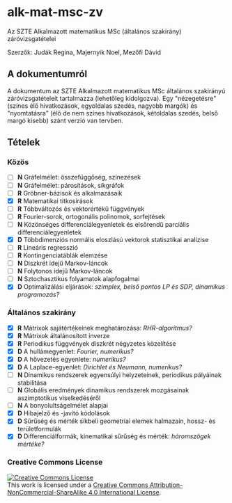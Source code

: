 # alk-mat-msc-zv
Az SZTE Alkalmazott matematikus MSc (általános szakirány) záróvizsgatételei

Szerzők: Judák Regina, Majernyik Noel, Mezőfi Dávid

## A dokumentumról

A dokumentum az SZTE Alkalmazott matematikus MSc általános szakirányú záróvizsgatételeit tartalmazza (lehetőleg kidolgozva).  Egy "nézegetésre" (színes élő hivatkozások, egyoldalas szedés, nagyobb margók) és "nyomtatásra" (élő de nem színes hivatkozások, kétoldalas szedés, belső margó kisebb) szánt verzió van tervben.

## Tételek

### Közös

- [ ] **N** Gráfelmélet: összefüggőség, színezések
- [ ] **N** Gráfelmélet: párosítások, síkgráfok
- [ ] **R** Gröbner-bázisok és alkalmazásaik
- [x] **R** Matematikai titkosírások
- [ ] **R** Többváltozós és vektorértékű függvények
- [ ] **R** Fourier-sorok, ortogonális polinomok, sorfejtések
- [ ] **N** Közönséges differenciálegyenletek és elsőrendű parciális differenciálegyenletek
- [x] **D** Többdimenziós normális eloszlású vektorok statisztikai analízise
- [ ] **R** Lineáris regresszió
- [ ] **R** Kontingenciatáblák elemzése
- [ ] **N** Diszkrét idejű Markov-láncok
- [ ] **N** Folytonos idejű Markov-láncok
- [ ] **N** Sztochasztikus folyamatok alapfogalmai
- [x] **D** Optimalizálási eljárások: *szimplex, belső pontos LP és SDP, dinamikus programozás?*

### Általános szakirány

- [x] **R** Mátrixok sajátértékeinek meghatározása: *RHR-algoritmus?*
- [x] **R** Mátrixok általánosított inverze
- [x] **R** Periodikus függvények diszkrét négyzetes közelítése
- [x] **D** A hullámegyenlet: *Fourier, numerikus?*
- [x] **D** A hővezetés egyenlete: *numerikus?*
- [x] **D** A Laplace-egyenlet: *Dirichlet és Neumann, numerikus?*
- [ ] **N** Dinamikus rendszerek egyensúlyi helyzeteinek, periodikus pályáinak stabilitása
- [ ] **N** Globális eredmények dinamikus rendszerek mozgásainak aszimptotikus viselkedéséről
- [ ] **N** A bonyolultságelmélet alapjai
- [x] **D** Hibajelző és -javító kódolások
- [x] **D** Sűrűség és mérték síkbeli geometriai elemek halmazain, hossz- és területformulák
- [x] **D** Differenciálformák, kinematikai sűrűség és mérték: *háromszögek mértéke?*

### Creative Commons License
<a rel="license" href="http://creativecommons.org/licenses/by-nc-sa/4.0/"><img alt="Creative Commons License" style="border-width:0" src="https://i.creativecommons.org/l/by-nc-sa/4.0/88x31.png" /></a><br />This <span xmlns:dct="http://purl.org/dc/terms/" href="http://purl.org/dc/dcmitype/Text" rel="dct:type">work</span> is licensed under a <a rel="license" href="http://creativecommons.org/licenses/by-nc-sa/4.0/">Creative Commons Attribution-NonCommercial-ShareAlike 4.0 International License</a>.
